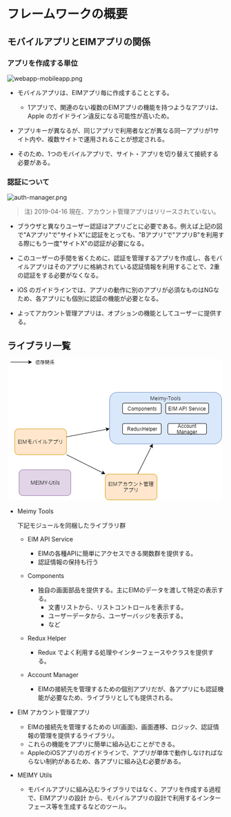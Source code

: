 # フレームワークの概要

## モバイルアプリとEIMアプリの関係

### アプリを作成する単位

![webapp-mobileapp.png](webapp-mobileapp.png)

* モバイルアプリは、EIMアプリ毎に作成することとする。
    * 1アプリで、関連のない複数のEIMアプリの機能を持つようなアプリは、Apple のガイドライン違反になる可能性が高いため。

* アプリキーが異なるが、同じアプリで利用者などが異なる同一アプリが1サイト内や、複数サイトで運用されることが想定される。

* そのため、1つのモバイルアプリで、サイト・アプリを切り替えて接続する必要がある。

### 認証について

![auth-manager.png](auth-manager.png)

> 注) 2019-04-16 現在、アカウント管理アプリはリリースされていない。

* ブラウザと異なりユーザー認証はアプリごとに必要である。例えば上記の図で"Aアプリ"で"サイトX"に認証をとっても、"Bアプリ"で"アプリB"を利用する際にもう一度"サイトX"の認証が必要になる。

* このユーザーの手間を省くために、認証を管理するアプリを作成し、各モバイルアプリはそのアプリに格納されている認証情報を利用することで、2重の認証をする必要がなくなる。

* iOS のガイドラインでは、アプリの動作に別のアプリが必須なものはNGなため、各アプリにも個別に認証の機能が必要となる。

* よってアカウント管理アプリは、オプションの機能としてユーザーに提供する。

## ライブラリ一覧

![meimy-libraries.png](meimy-libraries.png)

* Meimy Tools

    下記モジュールを同梱したライブラリ群

  * EIM API Service
    * EIMの各種APIに簡単にアクセスできる関数群を提供する。
    * 認証情報の保持も行う

  * Components
    * 独自の画面部品を提供する。主にEIMのデータを渡して特定の表示する。
      * 文書リストから、リストコントロールを表示する。
      * ユーザーデータから、ユーザーバッジを表示する。
      * など

  * Redux Helper
    * Redux でよく利用する処理やインターフェースやクラスを提供する。

  * Account Manager
    * EIMの接続先を管理するための個別アプリだが、各アプリにも認証機能が必要なため、ライブラリとしても提供される。

* EIM アカウント管理アプリ
  * EIMの接続先を管理するための UI(画面)、画面遷移、ロジック、認証情報の管理を提供するライブラリ。
  * これらの機能をアプリに簡単に組み込むことができる。
  * AppleのiOSアプリのガイドラインで、アプリが単体で動作しなければならない制約があるため、各アプリに組み込む必要がある。

* MEIMY Utils
  * モバイルアプリに組み込むライブラリではなく、アプリを作成する過程で、EIMアプリの設計
  から、モバイルアプリの設計で利用するインターフェース等を生成するなどのツール。
